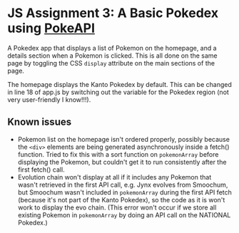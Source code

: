 # JS Assignment 3: A Basic Pokedex using [PokeAPI](https://pokeapi.co/)

A Pokedex app that displays a list of Pokemon on the homepage, and a details section when a Pokemon is clicked. This is all done on the same page by toggling the CSS `display` attribute on the main sections of the page.

The homepage displays the Kanto Pokedex by default. This can be changed in line 18 of app.js by switching out the variable for the Pokedex region (not very user-friendly I know!!!).


## Known issues
- Pokemon list on the homepage isn't ordered properly, possibly because the `<div>` elements are being generated asynchronously inside a fetch() function. Tried to fix this with a sort function on `pokemonArray` before displaying the Pokemon, but couldn't get it to run consistently after the first fetch() call.
- Evolution chain won't display at all if it includes any Pokemon that wasn't retrieved in the first API call, e.g. Jynx evolves from Smoochum, but Smoochum wasn't included in `pokemonArray` during the first API fetch (because it's not part of the Kanto Pokedex), so the code as it is won't work to display the evo chain. (This error won't occur if we store all existing Pokemon in `pokemonArray` by doing an API call on the NATIONAL Pokedex.)
